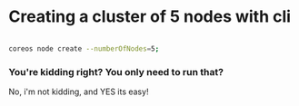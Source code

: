 # Creating a cluster of 5 nodes with cli

```bash

coreos node create --numberOfNodes=5;

```

### You're kidding right? You only need to run that?

No, i'm not kidding, and YES its easy!

